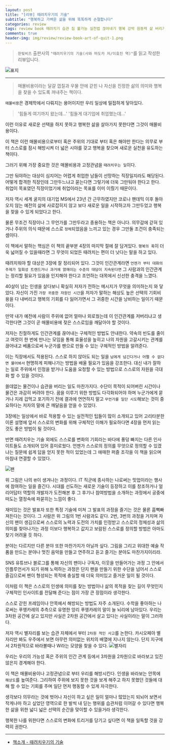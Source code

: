 ```yaml
---  
layout: post  
title: "[리뷰] 때려치우기의 기술"  
subtitle: "행복하고 가벼운 삶을 위해 똑똑하게 손절합니다"  
categories: review  
tags: review book 때려치기 습관 짐 불가능 실천법 끊어내기 행복 강박 원동력 삶 버리기 손절   
comments: true  
header-img: img/review/review-book-art-of-quit-1.png
---  
```

  
> `한빛비즈` 출판사의 `"때려치우기의 기술(사와 마도카 저/이효진 역)"`를 읽고 작성한 리뷰입니다.  

![표지](https://telegeam.github.io/assets/img/review/review-book-art-of-quit-1.png)  

---

> 매몰비용이라는 달걀 껍질과 우물 안에 갇힌 나 자신을 진정한 삶의 의미와 행복을 찾을 수 있도록 꺼내주는 책이다.

`매몰비용`은 경제학에서 다뤄지는 용어이지만 우리 일상에 밀접하게 닿아있다.

> '힘들게 여기까지 왔는데...'
> '힘들게 대기업에 취업했는데...'

이런 이유로 새로운 선택을 하지 못하고 행복한 삶을 살아가지 못한다면 그것이 매몰비용이다.

이 책은 이런 매몰비용으로부터 혹은 주위의 기대로 부터 혹은 해야만 한다는 의무로 부터 스스로를 잠시 해방시켜 더 넓은 시야를 갖고 행복을 찾으며 새로운 실천을 유도하는 책이다.

그러기 위해 가장 중요한 것은 매몰비용과 고정관념을 `때려치우는 일`이다. 

그만 둬야하는 대상이 심지어는 어렵게 취업한 남들이 선망하는 직장일지라도 해당된다. 어떻게 합격한 직장인데 그만두느냐고 묻는다면 그렇기에 더욱 그만둬야 한다고 한다. 취업이 목표였던 직장이었기에 취업이라는 목표를 이미 이뤘기 때문이다. 

저자 역시 세계 굴지의 대기업 MS에서 23년 간 근무하였지만 코로나 팬데믹 이후 돌아오지 않는 예전의 삶에 사로잡히지 않고 보다 새로운 일을 시작하고자 그만두었고 행복을 찾을 수 있게 되었다고 한다.

물론 무조건 직장이나 그 무언가를 그만두라고 종용하는 책은 아니다. 의무감에 갇혀 있거나 주위의 의식 때문에 스스로 `정체`되었음을 느끼고 있는 경우 그만둘 조건이 충족되는 셈이다. 

이 책에서 말하는 핵심은 이 책의 끝부분 4장의 마지막 절에 잘 담겨있다. `행복의 폭`이 더욱 넓어질 수 있을때라면 그 무엇이 되었든 때려치는 편이 더 낫다는 말을 하고 있다. 

때려치워야 할 대상은 3장에 잘 정리되어 있다. 그것이 인간관계라면 `언젠가 부터 대화의 주제가 일회성 트렌드거나 과거에 얽매이는 수준의 대담이 지속된다면` 그 사람과의 인간관계는 정리할 필요가 있음을 인지해야 한다고 조언하는 대목에서 신선한 충격을 느꼈다. 

40살이 넘는 인생을 살다보니 확실히 저자가 전하는 메시지가 무엇을 의미하는지 와 닿았다. 자신이 가진 `가장 귀중한 자원인 시간`을 저자가 말하는 해상도 높은 선택의 기회비용을 다 내버리고 행복의 기회를 다 잃어가면서 그 귀중한 시간을 낭비하는 일이기 때문이다.

만약 내가 예전에 사람이 주위에 없어 얼마나 외로웠는데 이 인간관계를 저버리냐고 생각한다면 그것이 곧 매몰비용에 젖은 스스로임을 깨달아야 할 것이다.

저자는 친절하게도 인간관계를 끊어내는 구체적인 방법도 안내한다. 약속의 빈도를 줄이고 여럿이 한 번에 만나는 모임을 통해 효율성을 높히고 나의 자원을 고갈시키는 관계를 끊어내고 베품으로써 누군가를 팬으로 만들 수 있는 구체적인 방법을 알려준다. 

이는 직장에서도 적용된다. 스스로 하지 않아도 되는 일을 `남에게 넘긴다거나 어쩔 수 없다면 물어봐서` 현명하게 피해나가는 방법을 배울 필요가 있음을 강조한다. 대신 내가 잘하는 일로 주위에서 인정을 받거나 도움을 요청할 수 있는 방법으로 스스로의 자원을 극대화 할 수 있을 것이다. 

쓸데없는 물건이나 습관을 버리는 일도 마찬가지다. 수단이 목적이 되어버린 시간이나 물건은 과감히 버려야 한다. 꿈을 이루기 위한 방법도 다각화되어야 하며 누군가에게 묻거나 지레 겁먹고 포기하기 전에 결과에 연연하지 말고 `무언가를 일단 시도`해보는 것이 중요하다는 저자의 말에 큰 깨달음을 얻을 수 있었다.

3장에는 일상에서 바로 적용할 수 있는 실전적인 팁들이 많이 소개되고 있어 고리타분한 이론 설명에 앞서 스스로의 변화를 위해 구체적인 이해가 필요하다면 4장을 먼저 읽는 것도 좋은 방법이 될 것이다. 

반면 때려치우는 기술 외에도 스스로를 변화의 기회라는 바다에 풍덩 빠지는 다른 인사이트들도 소개되어 있어 흥미로웠다. 언젠가 스스로의 정의를 무엇으로 정의할 수 있겠냐는 질문에 쉽게 답을 얻지 못한 적이 있었는데 그 애매한 퍼즐 조각을 이 책을 읽으며 마침내 연결할 수 있었다. 

![팬](https://telegeam.github.io/assets/img/review/review-book-art-of-quit-2.png)  

위 그림은 나의 `팬`이 생겨나는 과정이다. IT 직군에 종사하는 나로써는 밋업이라는 행사에 참여하는 일을 즐긴다. 시대를 선도하는 새로운 기술이 등장하고 이를 창조하거나 얼리어답터 역할의 개발자가 도전해본 후 그 후기나 참여방법을 소개하는 과정에서 공중에 떠도는 열정속에 파묻히는 느낌이 좋다. 

재미있는 것은 발표자 또한 특정 기술에 미쳐 그 발표의 과정을 즐기는 것은 물론 흠뻑빠져든다는 것이다. 그 사람은 위 그림의 1번 사람과도 같다. 2번, 3번의 과정을 거치며 자신의 팬이 생김으로써 스스로의 노력과 도전의 가치를 인정받고 스스로의 정체성과 삶의 의미를 찾아나가는 과정 이보다 행복하고 값지고 보람된 스스로를 정의할 방법은 아마도 찾기 어려울 듯 하다.

분야는 다르지만 다른 분야 또한 마찬가지가 아닐까 싶다. 그림을 그리고 위대한 예술 작품을 만드는 분야나 멋진 음악을 만들고 연주하고 듣고 즐기는 분야도 마찬가지이리라. 

SNS 유튜브나 블로그를 통해 자신의 팬이나 구독자, 이웃을 만들어가는 과정 그 안에서 인플루언서가 되기 위해 노력하는 과정은 단지 팬을 만들기 위한 수단을 넘어서 스스로 즐김으로써 팬이 형성되는 목적에 충실할 때 더욱 의미있고 즐거운 일이 될 것이다. 

이처럼 이 책은 스스로의 인생에 의미를 찾는 방법이나 삶의 목적을 찾는 길이 무엇인지 구체적인 인사이트를 전달해 준다는 점이 가장 큰 장점이라 생각한다.

스스로 갇힌 프레임이나 안목에서 해방되는 방법도 자주 소개된다. 수학을 좋아하는 나로써는 푸엥카레의 추측으로 유명한 앙리 푸엥카레의 말이 늘 뇌리에 남아있다. 우리는 3차원 공간에 살고 있지만 사실은 2차원 공간에서 살고 있다는 사실이라는 말이 그러하다.

저자 역시 별자리를 보는 습관 자체에서 부터 `2차원 적인 사고`를 논한다. 카시오페아 별자리만 봐도 우주에서 보면 아무런 의미없는 위치의 배열에 지나지 않는다. 단지 지구에서 2차원적으로 바라볼때나 W라는 모양을 찾을 수 있다. 
![별자리](https://telegeam.github.io/assets/img/review/review-book-art-of-quit-3.png)  

우리는 우리의 가능성 혹은 주위의 인간 관계 등에서 3차원을 2차원으로 바라보고 있진 않은지 경계해야 한다. 

이 책은 매몰비용이나 고정관념으로 부터 우리를 해방시킨다. 인생을 바라보는 안목에 `해상도`를 높여준다. 그리하여 주위에 보지 못한 것을 보게 해주고 하지 못했던 것들에 대해 할 수 있는 기회를 주며 일단 먼저 행동할 수 있게 자극한다.

생각보다 의무라는 것에 벗어나 자신이 하고 싶은 일이 얼마나 많았는지 되뇌어 보면서 작게나마 하고 싶었던 영역으로 한 발씩 내 딛는 행위를 습관처럼 이어갈 수 있다면 행복한 삶을 위한 넓디 넓은 선택의 순간을 맞이할 수 있을거라 생각한다. 

행복한 나를 위한다면 스스로의 변화에 트리거를 당기고 싶다면 이 책을 일독할 것을 강력히 권한다. 

---

* [책소개 - 때려치우기의 기술](http://www.yes24.com/Product/Goods/109303493)
